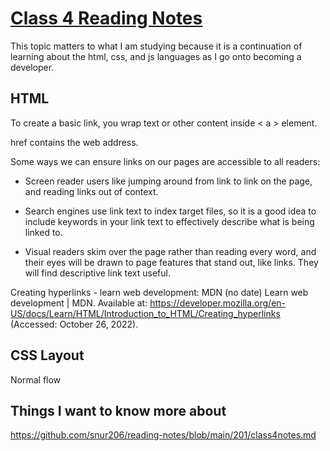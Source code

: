 # [Class 4 Reading Notes](https://github.com/snur206/reading-notes/blob/main/201/class4notes.md)

This topic matters to what I am studying because it is a continuation of learning about the html, css, and js languages as I go onto becoming a developer.

## HTML

To create a basic link, you wrap text or other content inside < a > element.

href contains the web address.

Some ways we can ensure links on our pages are accessible to all readers:

- Screen reader users like jumping around from link to link on the page, and reading links out of context.

- Search engines use link text to index target files, so it is a good idea to include keywords in your link text to effectively describe what is being linked to.

- Visual readers skim over the page rather than reading every word, and their eyes will be drawn to page features that stand out, like links. They will find descriptive link text useful.

Creating hyperlinks - learn web development: MDN (no date) Learn web development | MDN. Available at: https://developer.mozilla.org/en-US/docs/Learn/HTML/Introduction_to_HTML/Creating_hyperlinks (Accessed: October 26, 2022). 

## CSS Layout

Normal flow 






























## Things I want to know more about



https://github.com/snur206/reading-notes/blob/main/201/class4notes.md
